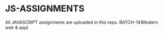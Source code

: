 # JS-ASSIGNMENTS
All JAVASCRIPT assignments are uploaded in this repo.  BATCH-14(Modern web &amp; app)
